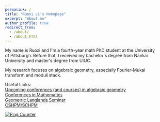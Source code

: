 ```yaml
---
permalink: /
title: "Ruoxi Li's Homepage"
excerpt: "About me"
author_profile: true
redirect_from: 
  - /about/
  - /about.html
---
```


My name is Ruoxi and I'm a fourth-year math PhD student at the University of Pittsburgh. Before that, I received my bachelor's degree from Nankai University and master's degree from UIUC.

My research focuses on algebraic geometry, especially Fourier-Mukai transform and moduli stack.

Useful Links:  
<a href="https://math.stanford.edu/~vakil/conferences.html"> Upcoming conferences (and courses) in algebraic geometry</a>  
<a href="https://conference-service.com/conferences/mathematics.html"> Conferences in Mathematics</a>  
<a href="https://people.math.harvard.edu/~gaitsgde/GLOH_2020/"> Geometric Langlands Seminar </a>  
<a href="http://www.cshpm.org"> CSHPM/SCHPM </a>


<a href="https://info.flagcounter.com/bkxp"><img src="https://s01.flagcounter.com/count/bkxp/bg_FFFFFF/txt_000000/border_CCC8C8/columns_2/maxflags_10/viewers_0/labels_0/pageviews_1/flags_0/percent_0/" alt="Flag Counter" border="0"></a>

<!--  -->
